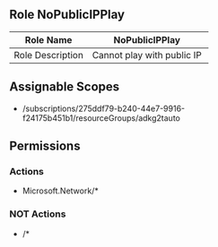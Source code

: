 ## Role NoPublicIPPlay


| Role Name | NoPublicIPPlay  |
| --- | --- |
| Role Description | Cannot play with public IP  |


## Assignable Scopes

- /subscriptions/275ddf79-b240-44e7-9916-f24175b451b1/resourceGroups/adkg2tauto


## Permissions

### Actions

- Microsoft.Network/*


### NOT Actions

- /*

  